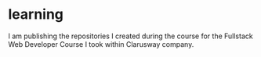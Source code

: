 # learning
I am publishing the repositories I created during the course for the Fullstack Web Developer Course I took within Clarusway company.
